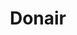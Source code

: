 ---
title: "Donair"
description: "Slices of grilled beef gyro over lettuce, tomatoes, pickles & garlic sauce, wrapped in a pita"
price_s: "6.50"
price_l: "10"
price_lg: ""
weight: "1"
---
